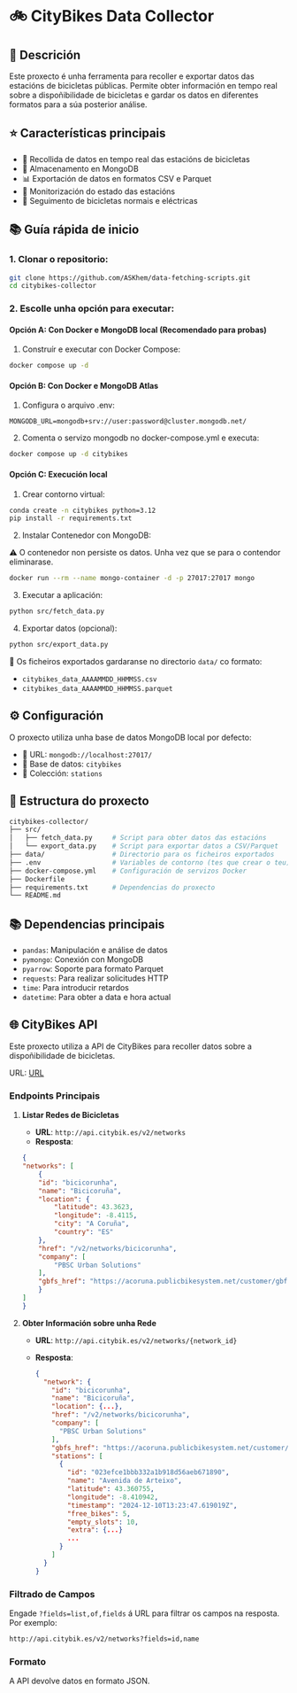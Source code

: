 # 🚲 CityBikes Data Collector

## 📝 Descrición

Este proxecto é unha ferramenta para recoller e exportar datos das estacións de bicicletas públicas. Permite obter información en tempo real sobre a dispoñibilidade de bicicletas e gardar os datos en diferentes formatos para a súa posterior análise.

## ⭐ Características principais

- 🔄 Recollida de datos en tempo real das estacións de bicicletas
- 💾 Almacenamento en MongoDB
- 📊 Exportación de datos en formatos CSV e Parquet
- 📡 Monitorización do estado das estacións
- 🔋 Seguimento de bicicletas normais e eléctricas

## 📚 Guía rápida de inicio

### 1. Clonar o repositorio:

```bash
git clone https://github.com/ASKhem/data-fetching-scripts.git
cd citybikes-collector
```

### 2. Escolle unha opción para executar:

#### Opción A: Con Docker e MongoDB local (Recomendado para probas)

1. Construír e executar con Docker Compose:

```bash
docker compose up -d
```

#### Opción B: Con Docker e MongoDB Atlas

1. Configura o arquivo .env:

```env
MONGODB_URL=mongodb+srv://user:password@cluster.mongodb.net/
```

2. Comenta o servizo mongodb no docker-compose.yml e executa:

```bash
docker compose up -d citybikes
```

#### Opción C: Execución local

1. Crear contorno virtual:

```bash
conda create -n citybikes python=3.12
pip install -r requirements.txt
```

2. Instalar Contenedor con MongoDB:

⚠️ O contenedor non persiste os datos. Unha vez que se para o contendor eliminarase.

```bash
docker run --rm --name mongo-container -d -p 27017:27017 mongo
```

3. Executar a aplicación:

```bash
python src/fetch_data.py
```

4. Exportar datos (opcional):

```bash
python src/export_data.py
```

📁 Os ficheiros exportados gardaranse no directorio `data/` co formato:

- `citybikes_data_AAAAMMDD_HHMMSS.csv`
- `citybikes_data_AAAAMMDD_HHMMSS.parquet`

## ⚙️ Configuración

O proxecto utiliza unha base de datos MongoDB local por defecto:

- 🔗 URL: `mongodb://localhost:27017/`
- 💾 Base de datos: `citybikes`
- 📁 Colección: `stations`

## 📂 Estructura do proxecto

```bash
citybikes-collector/
├── src/
│   ├── fetch_data.py     # Script para obter datos das estacións
│   └── export_data.py    # Script para exportar datos a CSV/Parquet
├── data/                 # Directorio para os ficheiros exportados
├── .env                  # Variables de contorno (tes que crear o teu)
├── docker-compose.yml    # Configuración de servizos Docker
├── Dockerfile
├── requirements.txt      # Dependencias do proxecto
└── README.md
```

## 📚 Dependencias principais

- `pandas`: Manipulación e análise de datos
- `pymongo`: Conexión con MongoDB
- `pyarrow`: Soporte para formato Parquet
- `requests`: Para realizar solicitudes HTTP
- `time`: Para introducir retardos
- `datetime`: Para obter a data e hora actual

## 🌐 CityBikes API

Este proxecto utiliza a API de CityBikes para recoller datos sobre a dispoñibilidade de bicicletas.

URL: [URL](https://api.citybik.es/v2/)

### Endpoints Principais

1. **Listar Redes de Bicicletas**
   - **URL**: `http://api.citybik.es/v2/networks`
   - **Resposta**:

    ```json
    {
    "networks": [
        {
        "id": "bicicorunha",
        "name": "Bicicoruña",
        "location": {
            "latitude": 43.3623,
            "longitude": -8.4115,
            "city": "A Coruña",
            "country": "ES"
        },
        "href": "/v2/networks/bicicorunha",
        "company": [
            "PBSC Urban Solutions"
        ],
        "gbfs_href": "https://acoruna.publicbikesystem.net/customer/gbfs/v2/gbfs.json"
        }
    ]
    }
    ```

2. **Obter Información sobre unha Rede**
   - **URL**: `http://api.citybik.es/v2/networks/{network_id}`
   - **Resposta**:

     ```json
     {
       "network": {
         "id": "bicicorunha",
         "name": "Bicicoruña",
         "location": {...},
         "href": "/v2/networks/bicicorunha",
         "company": [
           "PBSC Urban Solutions"
         ],
         "gbfs_href": "https://acoruna.publicbikesystem.net/customer/gbfs/v2/gbfs.json",
         "stations": [
           {
             "id": "023efce1bbb332a1b918d56aeb671890",
             "name": "Avenida de Arteixo",
             "latitude": 43.360755,
             "longitude": -8.410942,
             "timestamp": "2024-12-10T13:23:47.619019Z",
             "free_bikes": 5,
             "empty_slots": 10,
             "extra": {...}
             ...
           }
         ]
       }
     }
     ```

### Filtrado de Campos

Engade `?fields=list,of,fields` á URL para filtrar os campos na resposta. Por exemplo:

```bash
http://api.citybik.es/v2/networks?fields=id,name
```

### Formato

A API devolve datos en formato JSON.
